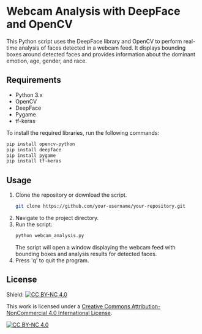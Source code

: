 # Webcam Analysis with DeepFace and OpenCV

This Python script uses the DeepFace library and OpenCV to perform real-time analysis of faces detected in a webcam feed. It displays bounding boxes around detected faces and provides information about the dominant emotion, age, gender, and race.

## Requirements

- Python 3.x
- OpenCV
- DeepFace
- Pygame
- tf-keras

To install the required libraries, run the following commands:

```bash
pip install opencv-python
pip install deepface
pip install pygame
pip install tf-keras
```

## Usage

1. Clone the repository or download the script.
    ```bash
   git clone https://github.com/your-username/your-repository.git
   ```
2. Navigate to the project directory.
3. Run the script:
    ```bash
   python webcam_analysis.py
   ```
    The script will open a window displaying the webcam feed with bounding boxes and analysis results for detected faces.
4. Press 'q' to quit the program.

## License

Shield: [![CC BY-NC 4.0][cc-by-nc-shield]][cc-by-nc]

This work is licensed under a
[Creative Commons Attribution-NonCommercial 4.0 International License][cc-by-nc].

[![CC BY-NC 4.0][cc-by-nc-image]][cc-by-nc]

[cc-by-nc]: https://creativecommons.org/licenses/by-nc/4.0/
[cc-by-nc-image]: https://licensebuttons.net/l/by-nc/4.0/88x31.png
[cc-by-nc-shield]: https://img.shields.io/badge/License-CC%20BY--NC%204.0-lightgrey.svg
